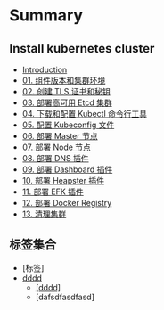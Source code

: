 # Summary

## Install kubernetes cluster

* [Introduction](README.md)
* [01. 组件版本和集群环境](01-组件版本和集群环境.md)
* [02. 创建 TLS 证书和秘钥](02-创建TLS证书和秘钥.md)
* [03. 部署高可用 Etcd 集群](03-部署高可用Etcd集群.md)
* [04. 下载和配置 Kubectl 命令行工具](04-部署Kubectl命令行工具.md)
* [05. 配置 Kubeconfig 文件](05-配置Kubeconfig文件.md)
* [06. 部署 Master 节点](06-部署Master节点.md)
* [07. 部署 Node 节点](07-部署Node节点.md)
* [08. 部署 DNS 插件](08-部署DNS插件.md)
* [09. 部署 Dashboard 插件](09-部署Dashboard插件.md)
* [10. 部署 Heapster 插件](10-部署Heapster插件.md)
* [11. 部署 EFK 插件](11-部署EFK插件.md)
* [12. 部署 Docker Registry](12-部署Docker-Registry.md)
* [13. 清理集群](13-清理集群.md)

## 标签集合

* \[标签\]
* [dddd]()
  * [\[dddd\]](biao-qian-ji-he/dddd/dddd.md)
  * \[dafsdfasdfasd\]

